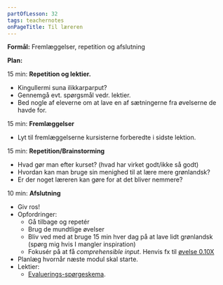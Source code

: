 ```yaml
---
partOfLesson: 32
tags: teachernotes
onPageTitle: Til læreren
---
```

**Formål:** Fremlæggelser, repetition og afslutning

**Plan:**

15 min: **Repetition og lektier.**

- Kingullermi suna ilikkarparput?
- Gennemgå evt. spørgsmål vedr. lektier.
- Bed nogle af eleverne om at lave en af sætningerne fra øvelserne de havde for.

15 min: **Fremlæggelser**
- Lyt til fremlæggelserne kursisterne forberedte i sidste lektion.

15 min: **Repetition/Brainstorming**
- Hvad gør man efter kurset? (hvad har virket godt/ikke så godt)
- Hvordan kan man bruge sin menighed til at lære mere grønlandsk?
- Er der noget læreren kan gøre for at det bliver nemmere?

10 min: **Afslutning**
- Giv ros!
- Opfordringer:
    - Gå tilbage og repetér
    - Brug de mundtlige øvelser
    - Bliv ved med at bruge 15 min hver dag på at lave lidt grønlandsk (spørg mig hvis I mangler inspiration)
    - Fokusér på at få *comprehensible input*. Henvis fx til [øvelse 0.10X](https://learngreenlandic.com/online/lg2/pdf/alt.pdf)
- Planlæg hvornår næste modul skal starte.
- Lektier:
    - [Evaluerings-spørgeskema](https://docs.google.com/forms/d/e/1FAIpQLSf9YLRsrOIKHmszbemHhO69_KVAp0knMw2y7GZMwUukG7mpkg/viewform?usp=header).